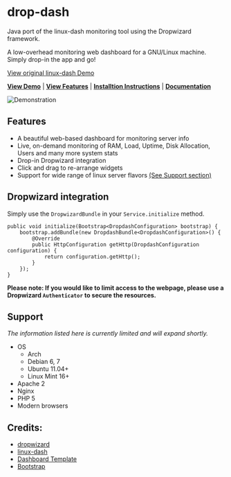 # drop-dash

Java port of the linux-dash monitoring tool using the Dropwizard framework.
 
A low-overhead monitoring web dashboard for a GNU/Linux machine. Simply drop-in
the app and go!

[View original linux-dash Demo](http://afaq.dreamhosters.com/linux-dash/)

[**View Demo**](http://afaq.dreamhosters.com/linux-dash/) | [**View Features**](#features) | [**Installtion Instructions**](#installation) | [**Documentation**](https://github.com/afaqurk/linux-dash/wiki)

![Demonstration](http://afaq.dreamhosters.com/linux-dash.PNG)

## Features
* A beautiful web-based dashboard for monitoring server info
* Live, on-demand monitoring of RAM, Load, Uptime, Disk Allocation, Users and many more system stats
* Drop-in Dropwizard integration
* Click and drag to re-arrange widgets
* Support for wide range of linux server flavors [(See Support section)](#support)

## Dropwizard integration

Simply use the `DropwizardBundle` in your `Service.initialize` method.

    public void initialize(Bootstrap<DropdashConfiguration> bootstrap) {
        bootstrap.addBundle(new DropdashBundle<DropdashConfiguration>() {
            @Override
            public HttpConfiguration getHttp(DropdashConfiguration configuration) {
                return configuration.getHttp();
            }
        });
    }

**Please note: If you would like to limit access to the webpage, please use a Dropwizard 
`Authenticator` to secure the resources.**

## Support

*The information listed here is currently limited and will expand shortly.*

* OS
    * Arch
    * Debian 6, 7
    * Ubuntu 11.04+
    * Linux Mint 16+
* Apache 2
* Nginx
* PHP 5
* Modern browsers

## Credits:
* [dropwizard](http://www.dropwizard.io/)
* [linux-dash](https://github.com/afaqurk/linux-dash)
* [Dashboard Template](http://www.egrappler.com/templatevamp-free-twitter-bootstrap-admin-template/)
* [Bootstrap](http://getbootstrap.com)
